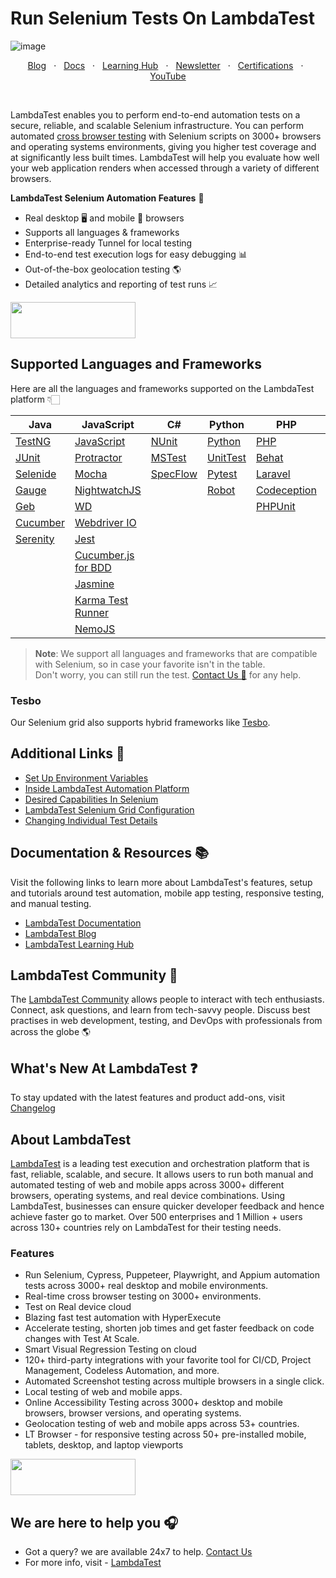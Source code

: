 # Run Selenium Tests On LambdaTest

![image](https://user-images.githubusercontent.com/70570645/171999890-219a551d-ca1b-41a2-aa70-35f5b2d6d8ce.png)

<p align="center">
  <a href="https://www.lambdatest.com/blog/?utm_source=github&utm_medium=repo&utm_campaign=selenium-cloud" target="_bank">Blog</a>
  &nbsp; &#8901; &nbsp;
  <a href="https://www.lambdatest.com/support/docs/?utm_source=github&utm_medium=repo&utm_campaign=selenium-cloud" target="_bank">Docs</a>
  &nbsp; &#8901; &nbsp;
  <a href="https://www.lambdatest.com/learning-hub/?utm_source=github&utm_medium=repo&utm_campaign=selenium-cloud" target="_bank">Learning Hub</a>
  &nbsp; &#8901; &nbsp;
  <a href="https://www.lambdatest.com/newsletter/?utm_source=github&utm_medium=repo&utm_campaign=selenium-cloud" target="_bank">Newsletter</a>
  &nbsp; &#8901; &nbsp;
  <a href="https://www.lambdatest.com/certifications/?utm_source=github&utm_medium=repo&utm_campaign=selenium-cloud" target="_bank">Certifications</a>
  &nbsp; &#8901; &nbsp;
  <a href="https://www.youtube.com/c/LambdaTest" target="_bank">YouTube</a>
</p>
&emsp;
&emsp;
&emsp;

LambdaTest enables you to perform end-to-end automation tests on a secure, reliable, and scalable Selenium infrastructure. You can perform automated [cross browser testing](https://www.lambdatest.comhttps://www.lambdatest.com/blog/?utm_source=github&utm_medium=repo&utm_campaign=selenium-cloud) with Selenium scripts on 3000+ browsers and operating systems environments, giving you higher test coverage and at significantly less built times. LambdaTest will help you evaluate how well your web application renders when accessed through a variety of different browsers.

**LambdaTest Selenium Automation Features** 🚀

* Real desktop 🖥️ and mobile 📱 browsers 
* Supports all languages & frameworks 
* Enterprise-ready Tunnel for local testing 
* End-to-end test execution logs for easy debugging 📊
* Out-of-the-box geolocation testing 🌎
* Detailed analytics and reporting of test runs 📈

[<img height="58" width="200" src="https://user-images.githubusercontent.com/70570645/171866795-52c11b49-0728-4229-b073-4b704209ddde.png">](https://accounts.lambdatest.com/register?utm_source=github&utm_medium=repo&utm_campaign=selenium-cloud)


## Supported Languages and Frameworks

Here are all the languages and frameworks supported on the LambdaTest platform 👇🏻

| Java  | JavaScript | C# | Python | PHP | Ruby | 
|-------------------|--------|---------|--------|----|------|
| [TestNG](https://github.com/LambdaTest/Java-TestNG-Selenium)|  [JavaScript](https://github.com/LambdaTest/nodejs-selenium-sample)| [NUnit](https://github.com/LambdaTest/CSharp-NUnit-Selenium)|[Python](https://github.com/LambdaTest/python-selenium-sample) | [PHP](https://github.com/LambdaTest-sample-test-frameworks/Php-Selenium)|  [Ruby](https://github.com/LambdaTest/ruby-selenium-sample.git)    | 
| [JUnit](https://github.com/LambdaTest/junit-selenium-sample)| [Protractor](https://github.com/LambdaTest/protractor-selenium-sample)|[MSTest](https://github.com/LambdaTest/MSTest-Selenium-Sample)|[UnitTest](https://github.com/LambdaTest/Python-UnitTest-Selenium)|[Behat](https://github.com/LambdaTest/behat-selenium-sample)|   [Capybara](https://github.com/LambdaTest/Capybara-Cucumber-Ruby)   | 
| [Selenide](https://github.com/LambdaTest/selenide-testng-sample)|[Mocha](https://github.com/LambdaTest/mocha-selenium-sample)| [SpecFlow](https://github.com/LambdaTest/SpecFlow-Selenium-Sample)| [Pytest](https://github.com/LambdaTest/pytest-selenium-sample) | [Laravel](https://github.com/LambdaTest/php-laravel-dusk-todo)    |  [RSpec](https://github.com/LambdaTest/RSpec-Selenium-Sample)    | 
| [Gauge](https://github.com/LambdaTest/gauge-selenium-sample)|[NightwatchJS](https://github.com/LambdaTest/nightwatch-selenium-sample)|     |[Robot](https://github.com/LambdaTest/Robot-Selenium-Sample)   | [Codeception](https://github.com/LambdaTest/codeception-selenium-sample)   |  [UnitTest](https://github.com/LambdaTest/Ruby-UnitTest-Selenium)    |    
| [Geb](https://github.com/LambdaTest/geb-parallel-sample-code)|[WD](https://github.com/LambdaTest/wd-selenium-sample)|    |        | [PHPUnit](https://github.com/LambdaTest/Php-PhpUnit-Selenium)   |      |  
| [Cucumber](https://github.com/LambdaTest/cucumber-testng-sample)|[Webdriver IO](https://github.com/LambdaTest/webdriverio-selenium)|     |        |    |      |       
| [Serenity](https://github.com/LambdaTest/Serenity-Selenium-Sample)|[Jest](https://github.com/LambdaTest/jest-selenium-webdriver-sample)    |     |        |    |      |    
| |[Cucumber.js for BDD](https://github.com/LambdaTest/NodeJs-Cucumber-Selenium)   |     |        |    |      | 
| |[Jasmine](https://github.com/LambdaTest/karma-jasmine-sample)    |     |        |    |      | 
| |[Karma Test Runner](https://github.com/LambdaTest/angular-karma-sample)    |     |        |    |      | 
| |[NemoJS](https://github.com/LambdaTest/Nemo-Lambdatest-sample)    |     |        |    |      | 

      
>**Note**: We support all languages and frameworks that are compatible with Selenium, so in case your favorite isn't in the table.  
Don't worry, you can still run the test. [Contact Us 💬](mailto:support@lambdatest.com) for any help.


### Tesbo

Our Selenium grid also supports hybrid frameworks like [Tesbo](https://github.com/LambdaTest/LamdaTest_Tesbo_Demo).

## Additional Links 🔗

* [Set Up Environment Variables](https://www.lambdatest.com/support/docs/using-environment-variables-for-authentication-credentials/?utm_source=github&utm_medium=repo&utm_campaign=selenium-cloud)
* [Inside LambdaTest Automation Platform](https://www.lambdatest.com/support/docs/inside-lambdatest-platform/?utm_source=github&utm_medium=repo&utm_campaign=selenium-cloud)
* [Desired Capabilities In Selenium](https://www.lambdatest.com/support/docs/selenium-automation-capabilities/?utm_source=github&utm_medium=repo&utm_campaign=selenium-cloud)
* [LambdaTest Selenium Grid Configuration](https://www.lambdatest.com/support/docs/lambdatest-grid-configuration/?utm_source=github&utm_medium=repo&utm_campaign=selenium-cloud)
* [Changing Individual Test Details](https://www.lambdatest.com/support/docs/change-individual-test-details/?utm_source=github&utm_medium=repo&utm_campaign=selenium-cloud)

## Documentation & Resources :books:

      
Visit the following links to learn more about LambdaTest's features, setup and tutorials around test automation, mobile app testing, responsive testing, and manual testing.

* [LambdaTest Documentation](https://www.lambdatest.com/support/docs/?utm_source=github&utm_medium=repo&utm_campaign=selenium-cloud)
* [LambdaTest Blog](https://www.lambdatest.com/blog/?utm_source=github&utm_medium=repo&utm_campaign=selenium-cloud)
* [LambdaTest Learning Hub](https://www.lambdatest.com/learning-hub/?utm_source=github&utm_medium=repo&utm_campaign=selenium-cloud)    

## LambdaTest Community :busts_in_silhouette:

The [LambdaTest Community](https://community.lambdatest.com/?utm_source=github&utm_medium=repo&utm_campaign=selenium-cloud) allows people to interact with tech enthusiasts. Connect, ask questions, and learn from tech-savvy people. Discuss best practises in web development, testing, and DevOps with professionals from across the globe 🌎

## What's New At LambdaTest ❓

To stay updated with the latest features and product add-ons, visit [Changelog](https://changelog.lambdatest.com) 
      
## About LambdaTest

[LambdaTest](https://www.lambdatest.com?utm_source=github&utm_medium=repo&utm_campaign=selenium-cloud) is a leading test execution and orchestration platform that is fast, reliable, scalable, and secure. It allows users to run both manual and automated testing of web and mobile apps across 3000+ different browsers, operating systems, and real device combinations. Using LambdaTest, businesses can ensure quicker developer feedback and hence achieve faster go to market. Over 500 enterprises and 1 Million + users across 130+ countries rely on LambdaTest for their testing needs.    

### Features

* Run Selenium, Cypress, Puppeteer, Playwright, and Appium automation tests across 3000+ real desktop and mobile environments.
* Real-time cross browser testing on 3000+ environments.
* Test on Real device cloud
* Blazing fast test automation with HyperExecute
* Accelerate testing, shorten job times and get faster feedback on code changes with Test At Scale.
* Smart Visual Regression Testing on cloud
* 120+ third-party integrations with your favorite tool for CI/CD, Project Management, Codeless Automation, and more.
* Automated Screenshot testing across multiple browsers in a single click.
* Local testing of web and mobile apps.
* Online Accessibility Testing across 3000+ desktop and mobile browsers, browser versions, and operating systems.
* Geolocation testing of web and mobile apps across 53+ countries.
* LT Browser - for responsive testing across 50+ pre-installed mobile, tablets, desktop, and laptop viewports

    
[<img height="58" width="200" src="https://user-images.githubusercontent.com/70570645/171866795-52c11b49-0728-4229-b073-4b704209ddde.png">](https://accounts.lambdatest.com/register?utm_source=github&utm_medium=repo&utm_campaign=selenium-cloud)


## We are here to help you :headphones:

* Got a query? we are available 24x7 to help. [Contact Us](mailto:support@lambdatest.com)
* For more info, visit - [LambdaTest](https://www.lambdatest.com/?utm_source=github&utm_medium=repo&utm_campaign=selenium-cloud)
